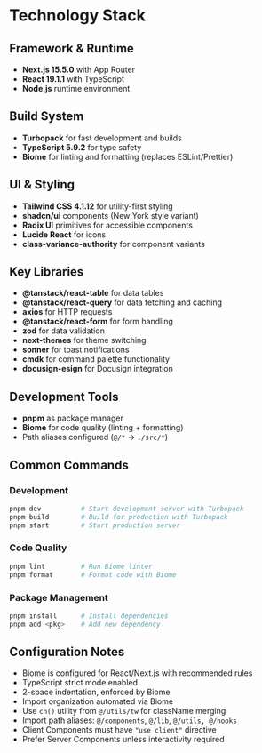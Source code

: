 # Technology Stack

## Framework & Runtime
- **Next.js 15.5.0** with App Router
- **React 19.1.1** with TypeScript
- **Node.js** runtime environment

## Build System
- **Turbopack** for fast development and builds
- **TypeScript 5.9.2** for type safety
- **Biome** for linting and formatting (replaces ESLint/Prettier)

## UI & Styling
- **Tailwind CSS 4.1.12** for utility-first styling
- **shadcn/ui** components (New York style variant)
- **Radix UI** primitives for accessible components
- **Lucide React** for icons
- **class-variance-authority** for component variants

## Key Libraries
- **@tanstack/react-table** for data tables
- **@tanstack/react-query** for data fetching and caching
- **axios** for HTTP requests
- **@tanstack/react-form** for form handling
- **zod** for data validation
- **next-themes** for theme switching
- **sonner** for toast notifications
- **cmdk** for command palette functionality
- **docusign-esign** for Docusign integration

## Development Tools
- **pnpm** as package manager
- **Biome** for code quality (linting + formatting)
- Path aliases configured (`@/*` → `./src/*`)

## Common Commands

### Development
```bash
pnpm dev          # Start development server with Turbopack
pnpm build        # Build for production with Turbopack
pnpm start        # Start production server
```

### Code Quality
```bash
pnpm lint         # Run Biome linter
pnpm format       # Format code with Biome
```

### Package Management
```bash
pnpm install      # Install dependencies
pnpm add <pkg>    # Add new dependency
```

## Configuration Notes
- Biome is configured for React/Next.js with recommended rules
- TypeScript strict mode enabled
- 2-space indentation, enforced by Biome
- Import organization automated via Biome
- Use `cn()` utility from `@/utils/tw` for className merging
- Import path aliases: `@/components`, `@/lib`, `@/utils, @/hooks`
- Client Components must have `"use client"` directive
- Prefer Server Components unless interactivity required

